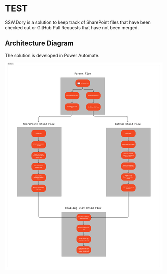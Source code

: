 # TEST
SSW.Dory is a solution to keep track of SharePoint files that have been checked out or GitHub Pull Requests that have not been merged. 

## Architecture Diagram

The solution is developed in Power Automate.

![alt text](https://github.com/SSWConsulting/SSW.Dory/blob/main/DORY%20(1).png)
